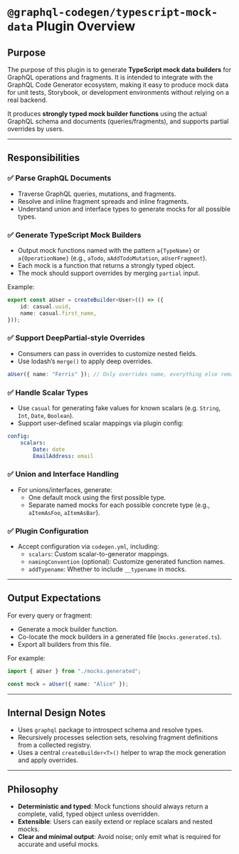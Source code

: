 # `@graphql-codegen/typescript-mock-data` Plugin Overview

## Purpose

The purpose of this plugin is to generate **TypeScript mock data builders** for GraphQL operations and fragments. It is intended to integrate with the GraphQL Code Generator ecosystem, making it easy to produce mock data for unit tests, Storybook, or development environments without relying on a real backend.

It produces **strongly typed mock builder functions** using the actual GraphQL schema and documents (queries/fragments), and supports partial overrides by users.

---

## Responsibilities

### ✅ Parse GraphQL Documents

- Traverse GraphQL queries, mutations, and fragments.
- Resolve and inline fragment spreads and inline fragments.
- Understand union and interface types to generate mocks for all possible types.

### ✅ Generate TypeScript Mock Builders

- Output mock functions named with the pattern `a{TypeName}` or `a{OperationName}` (e.g., `aTodo`, `aAddTodoMutation`, `aUserFragment`).
- Each mock is a function that returns a strongly typed object.
- The mock should support overrides by merging `partial` input.

Example:

```ts
export const aUser = createBuilder<User>(() => ({
    id: casual.uuid,
    name: casual.first_name,
}));
```

### ✅ Support DeepPartial-style Overrides

- Consumers can pass in overrides to customize nested fields.
- Use lodash’s `merge()` to apply deep overrides.

```ts
aUser({ name: "Ferris" }); // Only overrides name, everything else remains mocked
```

### ✅ Handle Scalar Types

- Use `casual` for generating fake values for known scalars (e.g. `String`, `Int`, `Date`, `Boolean`).
- Support user-defined scalar mappings via plugin config:

```yaml
config:
    scalars:
        Date: date
        EmailAddress: email
```

### ✅ Union and Interface Handling

- For unions/interfaces, generate:
    - One default mock using the first possible type.
    - Separate named mocks for each possible concrete type (e.g., `aItemAsFoo`, `aItemAsBar`).

### ✅ Plugin Configuration

- Accept configuration via `codegen.yml`, including:
    - `scalars`: Custom scalar-to-generator mappings.
    - `namingConvention` (optional): Customize generated function names.
    - `addTypename`: Whether to include `__typename` in mocks.

---

## Output Expectations

For every query or fragment:

- Generate a mock builder function.
- Co-locate the mock builders in a generated file (`mocks.generated.ts`).
- Export all builders from this file.

For example:

```ts
import { aUser } from "./mocks.generated";

const mock = aUser({ name: "Alice" });
```

---

## Internal Design Notes

- Uses `graphql` package to introspect schema and resolve types.
- Recursively processes selection sets, resolving fragment definitions from a collected registry.
- Uses a central `createBuilder<T>()` helper to wrap the mock generation and apply overrides.

---

## Philosophy

- **Deterministic and typed**: Mock functions should always return a complete, valid, typed object unless overridden.
- **Extensible**: Users can easily extend or replace scalars and nested mocks.
- **Clear and minimal output**: Avoid noise; only emit what is required for accurate and useful mocks.
